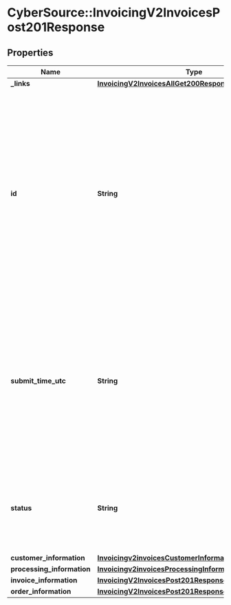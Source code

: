 # CyberSource::InvoicingV2InvoicesPost201Response

## Properties
Name | Type | Description | Notes
------------ | ------------- | ------------- | -------------
**_links** | [**InvoicingV2InvoicesAllGet200ResponseLinks**](InvoicingV2InvoicesAllGet200ResponseLinks.md) |  | [optional] 
**id** | **String** | An unique identification number generated by Cybersource to identify the submitted request. Returned by all services. It is also appended to the endpoint of the resource. On incremental authorizations, this value with be the same as the identification number returned in the original authorization response.  | [optional] 
**submit_time_utc** | **String** | Time of request in UTC. Format: &#x60;YYYY-MM-DDThh:mm:ssZ&#x60; **Example** &#x60;2016-08-11T22:47:57Z&#x60; equals August 11, 2016, at 22:47:57 (10:47:57 p.m.). The &#x60;T&#x60; separates the date and the time. The &#x60;Z&#x60; indicates UTC.  Returned by Cybersource for all services.  | [optional] 
**status** | **String** | The status of the invoice.  Possible values: - DRAFT - CREATED - SENT - PARTIAL - PAID - CANCELED - PENDING  | [optional] 
**customer_information** | [**Invoicingv2invoicesCustomerInformation**](Invoicingv2invoicesCustomerInformation.md) |  | [optional] 
**processing_information** | [**Invoicingv2invoicesProcessingInformation**](Invoicingv2invoicesProcessingInformation.md) |  | [optional] 
**invoice_information** | [**InvoicingV2InvoicesPost201ResponseInvoiceInformation**](InvoicingV2InvoicesPost201ResponseInvoiceInformation.md) |  | [optional] 
**order_information** | [**InvoicingV2InvoicesPost201ResponseOrderInformation**](InvoicingV2InvoicesPost201ResponseOrderInformation.md) |  | [optional] 


